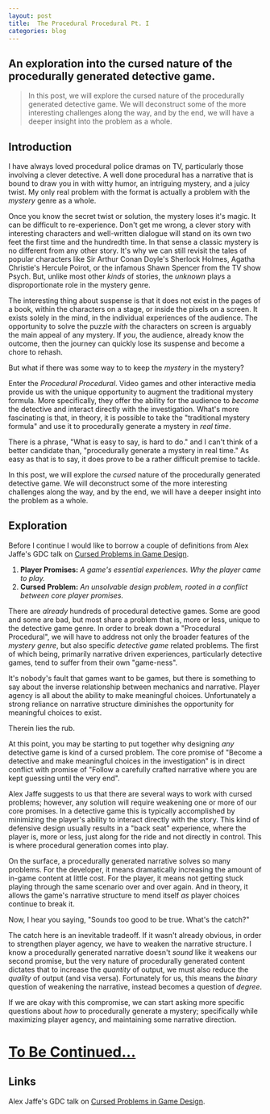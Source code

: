 ```yaml
---
layout: post
title:  The Procedural Procedural Pt. I
categories: blog
---
```


## An exploration into the cursed nature of the procedurally generated detective game.

> In this post, we will explore the cursed nature of the procedurally generated detective game. We will deconstruct some of the more interesting challenges along the way, and by the end, we will have a deeper insight into the problem as a whole.

## **Introduction**

I have always loved procedural police dramas on TV, particularly those involving a clever detective. A well done procedural has a narrative that is bound to draw you in with witty humor, an intriguing mystery, and a juicy twist. My only real problem with the format is actually a problem with the *mystery* genre as a whole.

Once you know the secret twist or solution, the mystery loses it's magic. It can be difficult to re-experience. Don't get me wrong, a clever story with interesting characters and well-written dialogue will stand on its own two feet the first time and the hundredth time. In that sense a classic mystery is no different from any other story. It's why we can still revisit the tales of popular characters like Sir Arthur Conan Doyle's Sherlock Holmes, Agatha Christie's Hercule Poirot, or the infamous Shawn Spencer from the TV show Psych. But, unlike most other *kinds* of stories, the *unknown* plays a disproportionate role in the mystery genre. 

The interesting thing about suspense is that it does not exist in the pages of a book, within the characters on a stage, or inside the pixels on a screen. It exists solely in the mind, in the individual experiences of the audience. The opportunity to solve the puzzle *with* the characters on screen is arguably the main appeal of any mystery. If *you*, the audience, already know the outcome, then the journey can quickly lose its suspense and become a chore to rehash.

But what if there was some way to to keep the *mystery* in the mystery?

Enter the *Procedural Procedural*. Video games and other interactive media provide us with the unique opportunity to augment the traditional mystery formula. More specifically, they offer the ability for the audience to *become* the detective and interact directly with the investigation. What's more fascinating is that, in theory, it is possible to take the "traditional mystery formula" and use it to procedurally generate a mystery in *real time*.

There is a phrase, "What is easy to say, is hard to do." and I can't think of a better candidate than, "procedurally generate a mystery in real time." As easy as that is to say, it does prove to be a rather difficult premise to tackle.

In this post, we will explore the *cursed* nature of the procedurally generated detective game. We will deconstruct some of the more interesting challenges along the way, and by the end, we will have a deeper insight into the problem as a whole.

## **Exploration**

Before I continue I would like to borrow a couple of definitions from Alex Jaffe's GDC talk on [Cursed Problems in Game Design](https://www.youtube.com/watch?v=8uE6-vIi1rQ).

1. **Player Promises:** *A game's essential experiences. Why the player came to play.*  
2. **Cursed Problem:** *An unsolvable design problem, rooted in a conflict between core player promises.*

 There are *already* hundreds of procedural detective games. Some are good and some are bad, but most share a problem that is, more or less, unique to the detective game genre. In order to break down a "Procedural Procedural", we will have to address not only the broader features of the *mystery genre*, but also specific *detective game* related problems. The first of which being, primarily narrative driven experiences, particularly detective games, tend to suffer from their own "game-ness".

It's nobody's fault that games want to be games, but there is something to say about the inverse relationship between mechanics and narrative. Player agency is all about the ability to make meaningful choices. Unfortunately a strong reliance on narrative structure diminishes the opportunity for meaningful choices to exist.

Therein lies the rub.

At this point, you may be starting to put together why designing *any* detective game is kind of a cursed problem. The core promise of "Become a detective and make meaningful choices in the investigation" is in direct conflict with promise of "Follow a carefully crafted narrative where you are kept guessing until the very end".

Alex Jaffe suggests to us that there are several ways to work with cursed problems; however, any solution will require weakening one or more of our core promises. In a detective game this is typically accomplished by minimizing the player's ability to interact directly with the story. This kind of defensive design usually results in a "back seat" experience, where the player is, more or less, just along for the ride and not directly in control. This is where procedural generation comes into play.

On the surface, a procedurally generated narrative solves so many problems. For the developer, it means dramatically increasing the amount of in-game content at little cost. For the player, it means not getting stuck playing through the same scenario over and over again. And in theory, it allows the game's narrative structure to mend itself *as* player choices continue to break it.

Now, I hear you saying, "Sounds too good to be true. What's the catch?"

The catch here is an inevitable tradeoff. If it wasn't already obvious, in order to strengthen player agency, we have to weaken the narrative structure. I know a procedurally generated narrative doesn't *sound* like it weakens our second promise, but the very nature of procedurally generated content dictates that to increase the *quantity* of output, we must also reduce the *quality* of output (and visa versa). Fortunately for us, this means the *binary* question of weakening the narrative, instead becomes a question of *degree*.

If we are okay with this compromise, we can start asking more specific questions about *how* to procedurally generate a mystery; specifically while maximizing player agency, and maintaining some narrative direction. 

# [**To Be Continued...**]({{site.baseurl}})

## **Links**
Alex Jaffe's GDC talk on [Cursed Problems in Game Design](https://www.youtube.com/watch?v=8uE6-vIi1rQ).  
